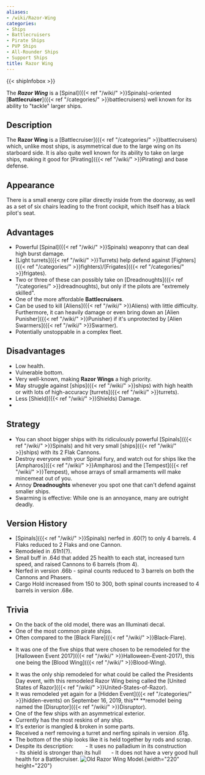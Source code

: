 ```yaml
---
aliases:
- /wiki/Razor-Wing
categories:
- Ships
- Battlecruisers
- Pirate Ships
- PVP Ships
- All-Rounder Ships
- Support Ships
title: Razor Wing
---  
```


{{< shipInfobox >}} 

The **_Razor Wing_** is a [Spinal]({{< ref "/wiki/" >}}Spinals)-oriented [**Battlecruiser**]({{< ref "/categories/" >}}battlecruisers) well known for its ability to "tackle" larger ships.

## Description

The **Razor Wing** is a [Battlecruiser]({{< ref "/categories/" >}}battlecruisers) which, unlike most ships, is asymmetrical due to the large wing on its starboard side. It is also quite well known for its ability to take on large ships, making it good for [Pirating]({{< ref "/wiki/" >}}Pirating) and base defense.

## Appearance

There is a small energy core pillar directly inside from the doorway, as well as a set of six chairs leading to the front cockpit, which itself has a black pilot's seat.

## Advantages

- Powerful [Spinal]({{< ref "/wiki/" >}}Spinals) weaponry that can deal high burst damage.
- [Light turrets]({{< ref "/wiki/" >}}Turrets) help defend against [Fighters]({{< ref "/categories/" >}}fighters)/[Frigates]({{< ref "/categories/" >}}frigates).
- Two or three of these can possibly take on [Dreadnoughts]({{< ref "/categories/" >}}dreadnoughts), but only if the pilots are "extremely skilled".
- One of the more affordable **Battlecruisers**.
- Can be used to kill [Aliens]({{< ref "/wiki/" >}}Aliens) with little difficulty. Furthermore, it can heavily damage or even bring down an [Alien Punisher]({{< ref "/wiki/" >}}Punisher) if it's unprotected by [Alien Swarmers]({{< ref "/wiki/" >}}Swarmer).
- Potentially unstoppable in a complex fleet.

## Disadvantages

- Low health.
- Vulnerable bottom.
- Very well-known, making **Razor Wings** a high priority.
- May struggle against [ships]({{< ref "/wiki/" >}}ships) with high health or with lots of high-accuracy [turrets]({{< ref "/wiki/" >}}turrets).
- Less [Shield]({{< ref "/wiki/" >}}Shields) Damage.
-

## Strategy

- You can shoot bigger ships with its ridiculously powerful [Spinals]({{< ref "/wiki/" >}}Spinals) and hit very small [ships]({{< ref "/wiki/" >}}ships) with its 2 Flak Cannons.
- Destroy everyone with your Spinal fury, and watch out for ships like the [Ampharos]({{< ref "/wiki/" >}}Ampharos) and the [Tempest]({{< ref "/wiki/" >}}Tempest), whose arrays of small armaments will make mincemeat out of you.
- Annoy **Dreadnoughts** whenever you spot one that can't defend against smaller ships.
- Swarming is effective: While one is an annoyance, many are outright deadly.

## Version History 

- [Spinals]({{< ref "/wiki/" >}}Spinals) nerfed in .60(?) to only 4 barrels. 4 Flaks reduced to 2 Flaks and one Cannon.
- Remodeled in .61h1(?).
- Small buff in .64d that added 25 health to each stat, increased turn speed, and raised Cannons to 6 barrels (from 4).
- Nerfed in version .66b - spinal counts reduced to 3 barrels on both the Cannons and Phasers.
- Cargo Hold increased from 150 to 300, both spinal counts increased to 4 barrels in version .68e.

## Trivia

- On the back of the old model, there was an Illuminati decal.
- One of the most common pirate ships.
- Often compared to the [Black Flare]({{< ref "/wiki/" >}}Black-Flare).

<!-- -->

- It was one of the five ships that were chosen to be remodeled for the [Halloween Event 2017]({{< ref "/wiki/" >}}Halloween-Event-2017), this one being the [Blood Wing]({{< ref "/wiki/" >}}Blood-Wing).

<!-- -->

- It was the only ship remodeled for what could be called the Presidents Day event, with this remodeled Razor Wing being called the [United States of Razor]({{< ref "/wiki/" >}}United-States-of-Razor).
- It was remodeled yet again for a [Hidden Event]({{< ref "/categories/" >}}hidden-events) on September 16, 2019, this** **remodel being named the [Disruptor]({{< ref "/wiki/" >}}Disruptor).
- One of the few ships with an asymmetrical exterior.
- Currently has the most reskins of any ship.
- It's exterior is mangled & broken in some parts.
- Received a nerf removing a turret and nerfing spinals in version .61g.
- The bottom of the ship looks like it is held together by rods and scrap.
- Despite its description: 
         - It uses no palladium in its construction
         - Its shield is stronger than its hull
         - It does not have a very good hull health for a Battlecruiser.
   ![Old Razor Wing
Model.](Razor6.png "Old Razor Wing Model."){width="220" height="220"}